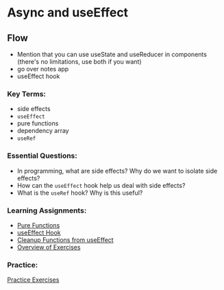 # Async and useEffect

## Flow

- Mention that you can use useState and useReducer in components (there's no limitations, use both if you want)
- go over notes app
- useEffect hook

### Key Terms:

- side effects
- `useEffect`
- pure functions
- dependency array
- `useRef`

### Essential Questions:

- In programming, what are side effects? Why do we want to isolate side effects?
- How can the `useEffect` hook help us deal with side effects?
- What is the `useRef` hook? Why is this useful?

### Learning Assignments:

- [Pure Functions](https://medium.com/javascript-scene/master-the-javascript-interview-what-is-a-pure-function-d1c076bec976)
- [useEffect Hook](https://reactjs.org/docs/hooks-effect.html)
- [Cleanup Functions from useEffect](https://juliangaramendy.dev/use-promise-subscription/)
- [Overview of Exercises](./app/README.md)

### Practice:

[Practice Exercises](./practice/exercises.md)
